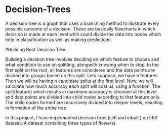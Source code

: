 # Decision-Trees

A decision tree is a graph that uses a branching method to illustrate every possible outcome of a decision.
 These are basically flowcharts in which decision is made at each level whih could divide the data into nodes which help in classification as well as making predictions. 
 
#Building Best Decision Tree

 Building a decision tree involves deciding on which feature to choose and what condition to use on splitting, alongwith knowing when to stop. In the first split on the root, all features are considered and the data points are divided into groups based on this split. Lets suppose, we have n features. Then we will be having n candidate splits at the first level. Now, we will calculate how much accuracy each split will cost us, using a function. The split(feature) which results in maximum accuracy is choosen at this level and data points are divided into child nodes according to that feature only. The child nodes formed are recursively divided into deeper levels, resulting in formation of the entire tree.
 
 In this project, I have implemented decision trees(self and inbuilt) on IRIS dataset.(A dataset containing three types of flowers).
